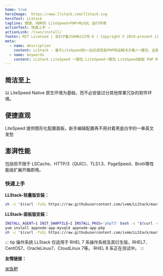 ```yaml
---
home: true
heroImage:  https://www.llstack.com/llstack.svg
heroText: LLStack
tagline: 便捷、纯粹的 LiteSpeed+PHP+MySQL 运行环境
actionText: 快速上手 →
actionLink: /lsws/install/
footer: MIT Licensed | 浙ICP备15006212号-6 | Copyright © 2019-present LLStack.com
meta:
  - name: description
    content: LLStack - 基于LiteSpeed的一站式高性能PHP网站解决方案/一键包，这是一款提供便捷、纯粹的 LiteSpeed+PHP+MySQL 运行环境的一键包。以 LiteSpeed Native 原生环境为基础，而不必安装过分其他厚重冗杂的软件环境。提供图形化配置面板，新手编辑配置再不用对着黑底白字的一串英文发愁。包括但不限于 LSCache、HTTP/3（QUIC)、TLS1.3、PageSpeed、Brotli等性能级扩展开箱即用。
  - name: keywords
    content: LLStack LiteSpeed 一键包 LiteSpeed一键包 LiteSpeed面板 PHP MySQL MariaDB APPNode LSCache QUIC
---
```


<div class="features">
  <div class="feature">
    <h2>简洁至上</h2>
    <p>以 LiteSpeed Native 原生环境为基础，而不必安装过分其他厚重冗杂的软件环境。</p>
  </div>
  <div class="feature">
    <h2>便捷直观</h2>
    <p>LiteSpeed 提供图形化配置面板，新手编辑配置再不用对着黑底白字的一串英文发愁</p>
  </div>
  <div class="feature">
    <h2>澎湃性能</h2>
    <p>包括但不限于 LSCache、HTTP/3（QUIC)、TLS1.3、PageSpeed、Brotli等性能级扩展开箱即用。</p>
  </div>
</div>

### 快速上手

**LLStack-轻量版安装：**

``` bash
sh -c "$(curl -fsSL https://raw.githubusercontent.com/ivmm/LLStack/master/install.sh)" 2>&1 | tee llstack-all.log
```

**LLStack-面板版安装：**

```bash
INSTALL_AGENT=1 INIT_SWAPFILE=1 INSTALL_PKGS='php73' bash -c "$(curl -sS http://dl.appnode.com/install.sh)"
yum install appnode-app-mysqld appnode-app-php
sh -c "$(curl -fsSL https://raw.githubusercontent.com/ivmm/LLStack/master/install-appnode.sh)" 2>&1 | tee llstack-all.log
```

::: tip 操作系统
LLStack 仅适用于 RHEL 7 系操作系统及其衍生版，RHEL7、CentOS7、OracleLinux7、CloudLinux 7等。 RHEL 8 系正在测试中。
:::



**友情链接：**

[米饭粑](https://www.mf8.biz/)